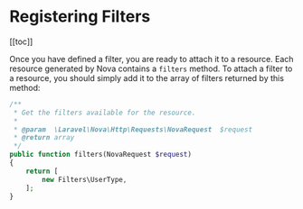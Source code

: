 # Registering Filters

[[toc]]

Once you have defined a filter, you are ready to attach it to a resource. Each resource generated by Nova contains a `filters` method. To attach a filter to a resource, you should simply add it to the array of filters returned by this method:

```php
/**
 * Get the filters available for the resource.
 *
 * @param  \Laravel\Nova\Http\Requests\NovaRequest  $request
 * @return array
 */
public function filters(NovaRequest $request)
{
    return [
        new Filters\UserType,
    ];
}
```
